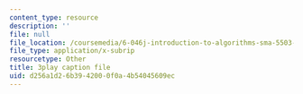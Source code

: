 ```yaml
---
content_type: resource
description: ''
file: null
file_location: /coursemedia/6-046j-introduction-to-algorithms-sma-5503-fall-2005/d256a1d26b3942000f0a4b54045609ec_whjt_N9uYFI.srt
file_type: application/x-subrip
resourcetype: Other
title: 3play caption file
uid: d256a1d2-6b39-4200-0f0a-4b54045609ec
---
```

